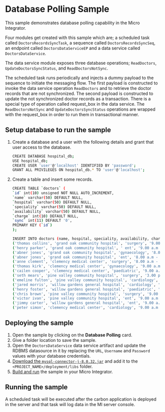 # Database Polling Sample

This sample demonstrates database polling capability in the Micro Integrator.

Four modules get created with this sample which are; a scheduled task called `DoctorsRecordsSyncTask`, a sequence called `DoctorsRecordsSyncSeq`, an endpoint called `DoctorsDataServiceEP` and a data service called `DoctorsDataService`.

The data service module exposes three database operations; `ReadDoctors`, `UpdateDoctorsSyncStatus`, and `ReadDoctorsNotSync`.

The scheduled task runs periodically and injects a dummy payload to the sequence to initiate the messaging flow. The first payload is constructed to invoke the data service operation `ReadDoctors` and to retrieve the doctor records that are not synchronized. The second payload is constructed to update the not synchronized doctor records as a transaction. There is a special type of operation called request_box in the data service. The `ReadDoctorsNotSync` and `UpdateDoctorsSyncStatus` operations are wrapped with the request_box in order to run them in transactional manner.

## Setup database to run the sample

1. Create a database and a user with the following details and grant that user access to the database.

    ```bash
    CREATE DATABASE hospital_db;
    USE hospital_db;
    CREATE USER 'user'@'localhost' IDENTIFIED BY 'password';
    GRANT ALL PRIVILEGES ON hospital_db.* TO 'user'@'localhost';
    ```

2. Create a table and insert some records.

    ```bash
    CREATE TABLE `doctors` (
    `id` int(10) unsigned NOT NULL AUTO_INCREMENT,
    `name` varchar(50) DEFAULT NULL,
    `hospital` varchar(50) DEFAULT NULL,
    `speciality` varchar(50) DEFAULT NULL,
    `availability` varchar(50) DEFAULT NULL,
    `charge` int(10) DEFAULT NULL,
    `sync` int(11) DEFAULT '0',
    PRIMARY KEY (`id`)
    );
    ```

    ```bash
    INSERT INTO doctors (name, hospital, speciality, availability, charge) values
    ('thomas collins', 'grand oak community hospital', 'surgery', '9.00 a.m - 11.00 a.m', 7000),
    ('henry parker', 'grand oak community hospital', ' ent', '9.00 a.m - 11.00 a.m', 4500),
    ('abner jones', 'grand oak community hospital', 'gynaecology', '8.00 a.m - 10.00 a.m', 11000),
    ('abner jones', 'grand oak community hospital', 'ent', '8.00 a.m - 10.00 a.m', 6750),
    ('anne clement', 'clemency medical center', 'surgery', '8.00 a.m - 10.00 a.m', 12000),
    ('thomas kirk', 'clemency medical center', 'gynaecology', '9.00 a.m - 11.00 a.m', 8000),
    ('cailen cooper', 'clemency medical center', 'paediatric', '9.00 a.m - 11.00 a.m', 5500),
    ('seth mears', 'pine valley community hospital', 'surgery', '3.00 p.m - 5.00 p.m', 8000),
    ('emeline fulton', 'pine valley community hospital', 'cardiology', '8.00 a.m - 10.00 a.m', 4000),
    ('jared morris', 'willow gardens general hospital', 'cardiology', '9.00 a.m - 11.00 a.m', 10000),
    ('henry foster', 'willow gardens general hospital', 'paediatric', '8.00 a.m - 10.00 a.m', 10000),
    ('chris brown', 'pine valley community hospital', 'surgery', '9.00 a.m - 11.00 a.m', 5500),
    ('victor ivan', 'pine valley community hospital', 'ent', '9.00 a.m - 11.00 a.m', 5500),
    ('jimmy carter', 'willow gardens general hospital', 'ent', '9.00 a.m - 11.00 a.m', 2500),
    ('peter simon', 'clemency medical center', 'cardiology', '9.00 a.m - 11.00 a.m', 6000);
    ```

## Deploying the sample

1. Open the sample by clicking on the **Database Polling** card.
2. Give a folder location to save the sample.
3. Open the `DoctorsDataService` data service artifact and update the RDBMS datasource in it by replacing the `URL`, `Username` and `Password` values with your database credentials.
4. [Download the `mysql-connector-j-8.0.32.jar`](https://mvnrepository.com/artifact/com.mysql/mysql-connector-j/8.0.32) and add it to the `<PROJECT_NAME>/deployment/libs` folder.
5. [Build and run]({{base_path}}/develop/deploy-artifacts#build-and-run) the sample in your Micro Integrator.

## Running the sample

A scheduled task will be executed after the carbon application is deployed in the server and that task will log data in the MI server console.
